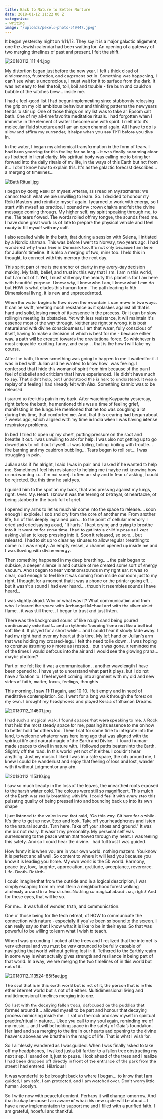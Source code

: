 ```yaml
---
title: Back to Nature to Better Nurture
date: 2018-01-12 11:22:00 Z
categories:
- writing
image: "/uploads/pexels-photo-349447.jpeg"
---
```


It began yesterday night on 1/11/18. They say it is a major galactic alignment, one the Jewish calendar had been waiting for. An opening of a gateway of two merging timelines of past and present. I felt the shift.

![20180112_111144.jpg](/uploads/20180112_111144.jpg)

My distortion began just before the new year. I felt a thick cloud of aimlessness, frustration, and eagerness set in. Something was happening, I can't see what is unconscious, I must wait for it to surface from the dark. It was not easy to feel the toil, toil, boil and trouble - fire burn and cauldron bubble of the witches brew... inside me.

I had a feel-good list I had begun implementing since stubbornly releasing the grip on my old ambitious behaviour and thinking patterns the new years tends to stir up. One of those things on my list was to take an Epsom salt bath. One of my all-time favorite meditation rituals. I had forgotten when I immerse in the element of water I become one with spirit. I melt into it's molecular fluid structure and I am an open channel again. All I have to do is allow and affirm my surrender, it helps when you see 11:11 before you dive in.

In the water, I began my alchemical transformation in the form of tears. I had been yearning for this feeling for so long... it was finally becoming clear as I bathed in literal clarity. My spiritual body was calling me to bring her forward into the daily rituals of my life, in the ways of this Earth but not from it... I don't know how to explain this. It's as the galactic forecast describes... a merging of timelines...

![Bath Ritual.jpg](/uploads/Bath%20Ritual.jpg)

I began by doing Reiki on myself. Afterall, as I read on Mysticmama: We cannot teach what we are unwilling to learn. So. I decided to honour my Reiki Mastery and reinitiate myself again. I yearned to work with energy, so I start with myself as practice. I opened my crown chakra and felt the divine message coming through. My higher self, my spirit speaking through me, to me. The tears flowed. The words rolled off my tongue, the sounds freed me. I have done great work as of late to prepare the physical vehicle and I feel ready to fill myself with my self. 

I also recalled while in the bath, that during a session with Selena, I initiated by a Nordic shaman. This was before I went to Norway, two years ago. I had wondered why I was here in Denmark too. It's not only because I am here for Julian's timeline. It is also a merging of two, mine too. I held this in thought, to connect with this memory the next day.

This spirit part of me is the anchor of clarity in my every-day decision making. My faith, belief, and trust in: this way that I am. I am in this world, but I am not of it. **Yet**, I must still enjoy the beauty this planet is for I am here with beautiful purpose. I know why, I know who I am, I know what I can do... but HOW is what eludes this human form. The path leading to 5th Dimensional living, it is new and unprecedented. 

When the water begins to flow down the mountain it can move in two ways. It can be swift, meeting much resistance as it splashes against all that is hard and solid, losing much of its essence in the process. Or, it can be slow rolling in meeting its obstacles. Yet with less resistance, it will maintain it's essence most of the way through. Neither are right or wrong. It is both natural and with divine consciousness. I am that water, fully conscious of itself, having to make a decision of which is best for me - because either way, a path will be created towards the gravitational force. So whichever is most enjoyable, exciting, funny, and easy ... that is the how I will take my course.

After the bath, I knew something was going to happen to me. I waited for it. I was in bed with Julian and he wanted to know how I was feeling. I confessed that I hide this woman of spirit from him because of the pain I feel of disbelief and criticism that I have experienced. He didn't have much to say. That didn't help, but I understood this is hard to understand. It was a replay of a feeling I had already felt with Alex. Something karmic was to be released. 

I started to feel this pain in my back. After watching Kaypacha yesterday, right before the bath, he mentioned this was a time of feeling grief, manifesting in the lungs. He mentioned that he too was coughing a lot during this time, that comforted me. And, that this clearing had begun about 7 weeks ago, which aligned with my time in India when I was having intense respiratory problems. 

In bed, I tried to open up my chest, putting pressure on the spot and breathe it out. I was unwilling to ask for help. I was also not getting up to go downstairs to roll it out myself... I was toiling, toiling, boiling with trouble... fire burning and my cauldron bubbling... Tears began to roll out... I was struggling in pain.

Julian asks if I'm alright, I said I was in pain and I asked if he wanted to help me. Sometimes I feel his resistance to helping me (maybe not knowing how or not wanting to... I'm not sure). I often am shy and in fear of asking, I could be rejected. But this time he said yes.

I guided him to the spot on my back, that was pressing against my lungs, right. Over. My. Heart. I know it was the feeling of betrayal, of heartache, of being stabbed in the back full of grief.

I opened my arms to let as much air come into the space to release.... soon enough I explode. I sob and cry from the core of another me. From another life, full of this deeply ingrained pain... to the point of cellular memory. I cried and cried saying aloud, "It hurts." I kept crying and trying to breathe into it. It went on for some time. I had to get into a child's pose as I kept asking Julian to keep pressing into it. Soon it released, so sore... but released. I had to sit up to clear my sinuses to allow regular breathing to come in. I was empty. An empty vessel, a channel opened up inside me and I was flowing with divine energy.

Then something happened in my deep breathing..... the pain began to subside, a deeper silence in and outside of me created some sort of energy vacuum. And I  began to hear vibration/sounds in my right ear. It was so clear, loud enough to feel like it was coming from inside our room just to my right. I thought for a moment that it was a phone or the printer going off... but it wasn't a sound I had ever heard.... though it resembles sounds I have heard...

I was slightly afraid. Who or what was it? What communication and from who. I cleared the space with Archangel Michael and with the silver violet flame... it was still there... I began to trust and just listen.

There was the background sound of like rough sand being poured continuously onto itself... and a rhythmic 'beeping'/tone not like a bell but soft like it. It played for a short while... and I could hear it slowly fade away. I had my right hand over my heart at this time. My left hand on Julian's arm that was holding my crossed-legs. I felt the need to lie down... I was hoping to continue listening to it more as I rested... but it was gone. It reminded me of the times I would defocus into the air and I would see the glowing prana... maybe photons?

Part of me felt like it was a communication... another wavelength I have been opened to. I have yet to understand what part it plays, but I do not have a fixation to. I feel myself coming into alignment with my old and new sides of faith, matter, focus, feelings, thoughts...

This morning, I saw 11:11 again, and 10:10. I felt empty and in need of meditative contemplation. So, I went for a long walk through the forest on my own. I brought my headphones and played Kerala of Shaman Dreams. 

![20180112_114601.jpg](/uploads/20180112_114601.jpg)

I had such a magical walk. I found spaces that were speaking to me. A Rock that held the most steady space for me, passing its essence to me on how to better hold for others too. There I sat for some time to integrate into the land, to welcome whatever was here long ago that was aligned with the spiritual life and natural magic of the Earth and Divine.   I found human-made spaces to dwell in nature with. I followed paths beaten into the Earth. Slightly off the road. In this world, yet not of it either. I couldn't hear anything. Just my music. I liked I was in a safe space, the city around me, I knew I could be wanderlust and enjoy that feeling of loss and lost, wander with it without judgment or any aim.

![20180112_115310.jpg](/uploads/20180112_115310.jpg)

I saw so much beauty in the loss of the leaves, the unearthed roots exposed to the harsh winter cold. The colours were still so magnificent. This mulch of the Earth was really breathing with life. I could feel it with every step this pulsating quality of being pressed into and bouncing back up into its own shape. 

I just listened to the voice in me that said, "Go this way. Sit here for a while. It's time to get up now. Stop and look. Take off your headphones and listen to the natural sounds. Turn here. Take off your shoes and ground." It was me but not really. It wasn't my personality. My personal self was surrendering to the peace within that flowed through my heart. I was feeling this safety. And so I could hear the divine. I had full trust I was guided.

How funny it is when you are in your own world, nothing matters. You know it is perfect and all well. So content to where it will lead you because you know it is leading you home. My own world is the 5D world. Harmony, peace, joy, love, laughter, appreciation, gratitude, acceptance, reverence.  Life. Death. Rebirth. 

I could imagine that from the outside and in a logical description, I was simply escaping from my real life in a neighborhood forest walking aimlessly around in a few circles. Nothing so magical about that, right? And for those eyes, that will be so.

For me... it was full of wonder, truth, and communication. 

One of those being for the tech retreat, of HOW to communicate the connection with nature - especially if you've been so bound to the screen. I can really say so that I know what it is like to be in their eyes. So that was powerful to be willing to learn what I wish to teach. 

When I was grounding I looked at the trees and I realized that the internet is very ethereal and you must be very grounded to be fully capable of navigating that world without getting lost in it. Tethered to the Earthly realm in some way is what actually gives strength and resiliance in being part of that world. In a way, we are merging the two timelines of in this world but not of it. 

![20180112_113524-85f5ae.jpg](/uploads/20180112_113524-85f5ae.jpg)

The soul that is in this earth world but is not of it, the person that is in this ether internet world but is not of it either. Multidimensional living and multidimensional timelines merging into one. 

So I sat with the decaying fallen trees, defocused on the puddles that formed around it... allowed myself to be part and honour that decaying process mimicking inside me.   I sat on the rock and saw myself in spiritual practice/ritual in nature... Ukee you call to my soul again, reminding me of my music.... and I will be holding space in the safety of Gaia's foundation. Her land and sea merging to the fire in our hearts and opening to the divine heavens above as we breathe in the magic of life.  That is what I wish for. 

So I aimlessly wandered as I was guided. When I was finally asked to take off my headphones, I walked just a bit farther to a fallen tree obstructing my next step. I leaned on it, just to pause. I look ahead of the trees and I realize I had been dropped off directly in front of the entrance of the park from the street I had entered. Hilarious! 

It was wonderful to be brought back to where I began... to know that I am guided, I am safe, I am protected, and I am watched over. Don't worry little human Jocelyn.

So I write now with peaceful content. Perhaps it will change tomorrow. And that is okay because I am aware of what this new cycle will be about... I have a new implementation to support me and I filled with a purified faith. I am grateful, hopeful and thankful. 
